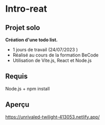 # Intro-reat
## Projet solo
__Création d'une todo list.__
* 1 jours de travail (24/07/2023 )
* Réalisé au cours de la formation BeCode
* Utilisation de Vite.js, React et Node.js
## Requis
Node.js + npm install
## Aperçu
https://unrivaled-twilight-413053.netlify.app/
